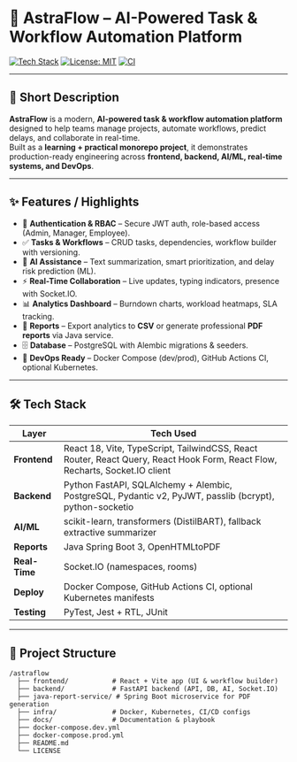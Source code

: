 # 🚀 AstraFlow – AI-Powered Task & Workflow Automation Platform

[![Tech Stack](https://img.shields.io/badge/stack-React%20%7C%20FastAPI%20%7C%20SpringBoot%20%7C%20Postgres%20%7C%20Docker-blue)](#)
[![License: MIT](https://img.shields.io/badge/License-MIT-green.svg)](./LICENSE)
[![CI](https://github.com/<your-username>/AstraFlow/actions/workflows/ci.yml/badge.svg)](#)

---

## 📌 Short Description
**AstraFlow** is a modern, **AI-powered task & workflow automation platform** designed to help teams manage projects, automate workflows, predict delays, and collaborate in real-time.  
Built as a **learning + practical monorepo project**, it demonstrates production-ready engineering across **frontend, backend, AI/ML, real-time systems, and DevOps**.

---

## ✨ Features / Highlights
- 🔐 **Authentication & RBAC** – Secure JWT auth, role-based access (Admin, Manager, Employee).
- ✅ **Tasks & Workflows** – CRUD tasks, dependencies, workflow builder with versioning.
- 🤖 **AI Assistance** – Text summarization, smart prioritization, and delay risk prediction (ML).
- ⚡ **Real-Time Collaboration** – Live updates, typing indicators, presence with Socket.IO.
- 📊 **Analytics Dashboard** – Burndown charts, workload heatmaps, SLA tracking.
- 📝 **Reports** – Export analytics to **CSV** or generate professional **PDF reports** via Java service.
- 🗄️ **Database** – PostgreSQL with Alembic migrations & seeders.
- 🐳 **DevOps Ready** – Docker Compose (dev/prod), GitHub Actions CI, optional Kubernetes.

---

## 🛠 Tech Stack

| Layer        | Tech Used |
|--------------|-----------|
| **Frontend** | React 18, Vite, TypeScript, TailwindCSS, React Router, React Query, React Hook Form, React Flow, Recharts, Socket.IO client |
| **Backend**  | Python FastAPI, SQLAlchemy + Alembic, PostgreSQL, Pydantic v2, PyJWT, passlib (bcrypt), python-socketio |
| **AI/ML**    | scikit-learn, transformers (DistilBART), fallback extractive summarizer |
| **Reports**  | Java Spring Boot 3, OpenHTMLtoPDF |
| **Real-Time**| Socket.IO (namespaces, rooms) |
| **Deploy**   | Docker Compose, GitHub Actions CI, optional Kubernetes manifests |
| **Testing**  | PyTest, Jest + RTL, JUnit |

---

## 📂 Project Structure
```plaintext
/astraflow
  ├── frontend/           # React + Vite app (UI & workflow builder)
  ├── backend/            # FastAPI backend (API, DB, AI, Socket.IO)
  ├── java-report-service/ # Spring Boot microservice for PDF generation
  ├── infra/              # Docker, Kubernetes, CI/CD configs
  ├── docs/               # Documentation & playbook
  ├── docker-compose.dev.yml
  ├── docker-compose.prod.yml
  ├── README.md
  └── LICENSE
